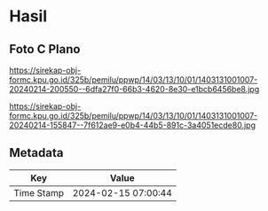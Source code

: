 # Hasil

## Foto C Plano

https://sirekap-obj-formc.kpu.go.id/325b/pemilu/ppwp/14/03/13/10/01/1403131001007-20240214-200550--6dfa27f0-66b3-4620-8e30-e1bcb6456be8.jpg

https://sirekap-obj-formc.kpu.go.id/325b/pemilu/ppwp/14/03/13/10/01/1403131001007-20240214-155847--7f612ae9-e0b4-44b5-891c-3a4051ecde80.jpg


## Metadata

| Key        | Value               |
| ---------- | ------------------- |
| Time Stamp | 2024-02-15 07:00:44 |



